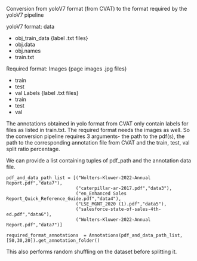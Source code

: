 Conversion from yoloV7 format (from CVAT) to the format required by the yoloV7 pipeline

yoloV7 format:
data
- obj_train_data
{label .txt files}
- obj.data
- obj.names
- train.txt


Required format:
Images
{page images .jpg files}
- train
- test
- val
Labels
{label .txt files}
- train
- test
- val


The annotations obtained in yolo format from CVAT only contain labels for files as listed in train.txt. The required format needs the images as well.
So the conversion pipeline requires 3 arguments- the path to the pdf(s), the path to the corresponding annotation file from CVAT and the train, test, val split ratio percentage.


We can provide a list containing tuples of pdf_path and the annotation data file.

    pdf_and_data_path_list = [("Wolters-Kluwer-2022-Annual Report.pdf","data7"),
                              ("caterpillar-ar-2017.pdf","data3"),
                              ("en_Enhanced Sales Report_Quick_Reference_Guide.pdf","data4"),
                              ("LSE_MGNT_2020 (1).pdf","data5"),
                              ("salesforce-state-of-sales-4th-ed.pdf","data6"),
                              ("Wolters-Kluwer-2022-Annual Report.pdf","data7")]
    
    required_format_annotations  = Annotations(pdf_and_data_path_list,[50,30,20]).get_annotation_folder()

This also performs random shuffling on the dataset before splitting it. 
